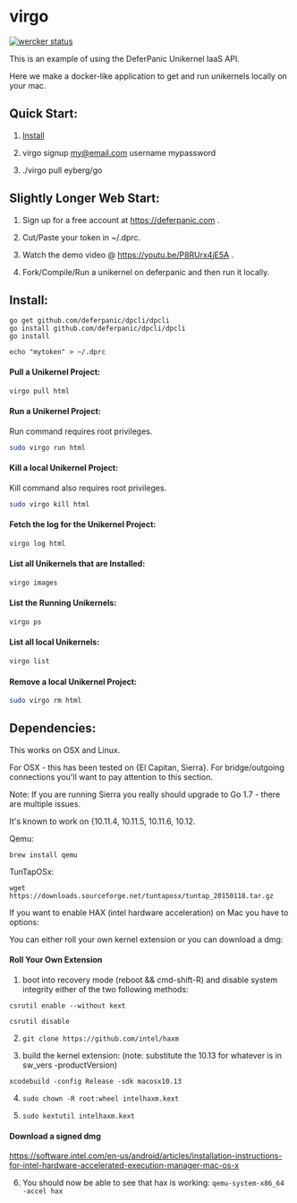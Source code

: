 # virgo

[![wercker status](https://app.wercker.com/status/206b2657533ae49cfc4fe4e42b7cac9b/s/master "wercker status")](https://app.wercker.com/project/byKey/206b2657533ae49cfc4fe4e42b7cac9b)

This is an example of using the DeferPanic Unikernel IaaS API.

Here we make a docker-like application to get and run unikernels locally
on your mac.

## Quick Start:

1) [Install](#install)

2) virgo signup my@email.com username mypassword

3) ./virgo pull eyberg/go

## Slightly Longer Web Start:

1) Sign up for a free account at https://deferpanic.com .

2) Cut/Paste your token in ~/.dprc.

3) Watch the demo video @ https://youtu.be/P8RUrx4jE5A .

4) Fork/Compile/Run a unikernel on deferpanic and then run it locally.

## Install:

```
go get github.com/deferpanic/dpcli/dpcli
go install github.com/deferpanic/dpcli/dpcli
go install

echo "mytoken" > ~/.dprc
```

#### Pull a Unikernel Project:

```sh
virgo pull html
```

#### Run a Unikernel Project:
Run command requires root privileges.

```sh
sudo virgo run html
```

#### Kill a local Unikernel Project:
Kill command also requires root privileges.

```sh
sudo virgo kill html
```

#### Fetch the log for the Unikernel Project:

```sh
virgo log html
```

#### List all Unikernels that are Installed:

```sh
virgo images
```

#### List the Running Unikernels:

```sh
virgo ps
```

#### List all local Unikernels:

```sh
virgo list
```

#### Remove a local Unikernel Project:

```sh
sudo virgo rm html
```

## Dependencies:
This works on OSX and Linux.

For OSX - this has been tested on {El Capitan, Sierra}. For bridge/outgoing
connections you'll want to pay attention to this section.

Note: If you are running Sierra you really should upgrade to Go 1.7 -
there are multiple issues.

It's known to work on {10.11.4, 10.11.5, 10.11.6, 10.12.

Qemu:

```
brew install qemu
```

TunTapOSx:

```
wget https://downloads.sourceforge.net/tuntaposx/tuntap_20150118.tar.gz
```

If you want to enable HAX (intel hardware acceleration) on Mac you have to options:

You can either roll your own kernel extension or you can download a dmg:

#### Roll Your Own Extension
1) boot into recovery mode (reboot && cmd-shift-R) and disable system integrity either of the
two following methods:
```
csrutil enable --without kext
```

```
csrutil disable
```

2) ```git clone https://github.com/intel/haxm```

3) build the kernel extension:
  (note: substitute the 10.13 for whatever is in sw_vers -productVersion)

  ```xcodebuild -config Release -sdk macosx10.13```

4) ```sudo chown -R root:wheel intelhaxm.kext```

5) ```sudo kextutil intelhaxm.kext```

#### Download a signed dmg

https://software.intel.com/en-us/android/articles/installation-instructions-for-intel-hardware-accelerated-execution-manager-mac-os-x

6) You should now be able to see that hax is working:
```qemu-system-x86_64 -accel hax```

